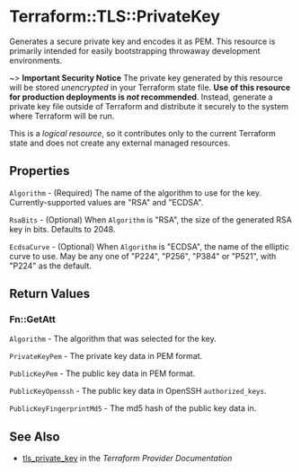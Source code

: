 # Terraform::TLS::PrivateKey

Generates a secure private key and encodes it as PEM. This resource is
primarily intended for easily bootstrapping throwaway development
environments.

~> **Important Security Notice** The private key generated by this resource will
be stored *unencrypted* in your Terraform state file. **Use of this resource
for production deployments is *not* recommended**. Instead, generate
a private key file outside of Terraform and distribute it securely
to the system where Terraform will be run.

This is a *logical resource*, so it contributes only to the current Terraform
state and does not create any external managed resources.

## Properties

`Algorithm` - (Required) The name of the algorithm to use for the key. Currently-supported values are "RSA" and "ECDSA".

`RsaBits` - (Optional) When `Algorithm` is "RSA", the size of the generated RSA key in bits. Defaults to 2048.

`EcdsaCurve` - (Optional) When `Algorithm` is "ECDSA", the name of the elliptic curve to use. May be any one of "P224", "P256", "P384" or "P521", with "P224" as the default.


## Return Values

### Fn::GetAtt

`Algorithm` - The algorithm that was selected for the key.

`PrivateKeyPem` - The private key data in PEM format.

`PublicKeyPem` - The public key data in PEM format.

`PublicKeyOpenssh` - The public key data in OpenSSH `authorized_keys`.

`PublicKeyFingerprintMd5` - The md5 hash of the public key data in.

## See Also

* [tls_private_key](https://www.terraform.io/docs/providers/tls/r/private_key.html) in the _Terraform Provider Documentation_